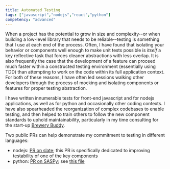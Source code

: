 ```yaml
---
title: Automated Testing 
tags: ["javascript","nodejs","react","python"]
competency: "advanced"
---
```


When a project has the potential to grow in size and complexity--or when building a low-level library that needs to be reliable--testing is something that I use at each end of the process. Often, I have found that isolating your behavior or components well enough to make unit tests possible is _itself_ a key reflective task that forces cleaner abstractions with less overlap. It is also frequently the case that the development of a feature can proceed much faster within a constructed testing environment (essentially using TDD) than attempting to work on the code within its full application context. For both of these reasons, I have often led sessions walking other developers through the process of mocking and isolating components or features for proper testing abstraction. 

I have written innumerable tests for front-end javascript and for nodejs applications, as well as for python and occasionally other coding contexts. I have also spearheaded the reorganization of complex codebases to enable testing, and then helped to train others to follow the new component standards to uphold maintainability, particularly in my time consulting for the start-up [Brewery Buddy](/projects/brewerySoftware).

Two public PRs can help demonstrate my commitment to testing in different languages:

  - nodejs: [PR on slate](https://github.com/ianstormtaylor/slate/pull/1777); this PR is specifically dedicated to improving testability of one of the key components
  - python: [PR on SASPy](https://github.com/sassoftware/saspy/pull/125); see [this file](https://github.com/jasonphillips/saspy/blob/c85df12f8ebb2132511d6c77c3fbbeb9e9947b9b/saspy/tests/test_sastabulate.py)
